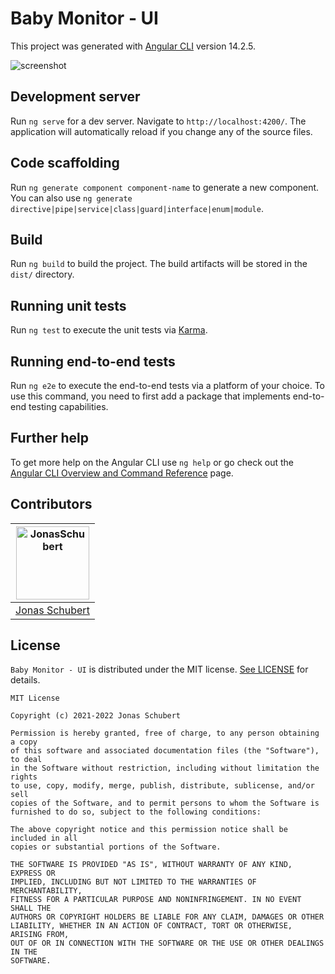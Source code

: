 # Baby Monitor - UI

This project was generated with [Angular CLI](https://github.com/angular/angular-cli) version 14.2.5.

![screenshot](./screenshots/screenshot.jpeg)

## Development server

Run `ng serve` for a dev server. Navigate to `http://localhost:4200/`. The application will automatically reload if you change any of the source files.

## Code scaffolding

Run `ng generate component component-name` to generate a new component. You can also use `ng generate directive|pipe|service|class|guard|interface|enum|module`.

## Build

Run `ng build` to build the project. The build artifacts will be stored in the `dist/` directory.

## Running unit tests

Run `ng test` to execute the unit tests via [Karma](https://karma-runner.github.io).

## Running end-to-end tests

Run `ng e2e` to execute the end-to-end tests via a platform of your choice. To use this command, you need to first add a package that implements end-to-end testing capabilities.

## Further help

To get more help on the Angular CLI use `ng help` or go check out the [Angular CLI Overview and Command Reference](https://angular.io/cli) page.

## Contributors

| [<img alt="JonasSchubert" src="https://secure.gravatar.com/avatar/835215bfb654d58acb595c64f107d052?s=180&d=identicon" width="117"/>](https://code.sinthu-und-jonas.de/jonas-schubert) |
| :---------------------------------------------------------------------------------------------------------------------------------------: |
| [Jonas Schubert](https://code.sinthu-und-jonas.de/jonas-schubert) |

## License

`Baby Monitor - UI` is distributed under the MIT license. [See LICENSE](LICENSE) for details.

```
MIT License

Copyright (c) 2021-2022 Jonas Schubert

Permission is hereby granted, free of charge, to any person obtaining a copy
of this software and associated documentation files (the "Software"), to deal
in the Software without restriction, including without limitation the rights
to use, copy, modify, merge, publish, distribute, sublicense, and/or sell
copies of the Software, and to permit persons to whom the Software is
furnished to do so, subject to the following conditions:

The above copyright notice and this permission notice shall be included in all
copies or substantial portions of the Software.

THE SOFTWARE IS PROVIDED "AS IS", WITHOUT WARRANTY OF ANY KIND, EXPRESS OR
IMPLIED, INCLUDING BUT NOT LIMITED TO THE WARRANTIES OF MERCHANTABILITY,
FITNESS FOR A PARTICULAR PURPOSE AND NONINFRINGEMENT. IN NO EVENT SHALL THE
AUTHORS OR COPYRIGHT HOLDERS BE LIABLE FOR ANY CLAIM, DAMAGES OR OTHER
LIABILITY, WHETHER IN AN ACTION OF CONTRACT, TORT OR OTHERWISE, ARISING FROM,
OUT OF OR IN CONNECTION WITH THE SOFTWARE OR THE USE OR OTHER DEALINGS IN THE
SOFTWARE.
```
